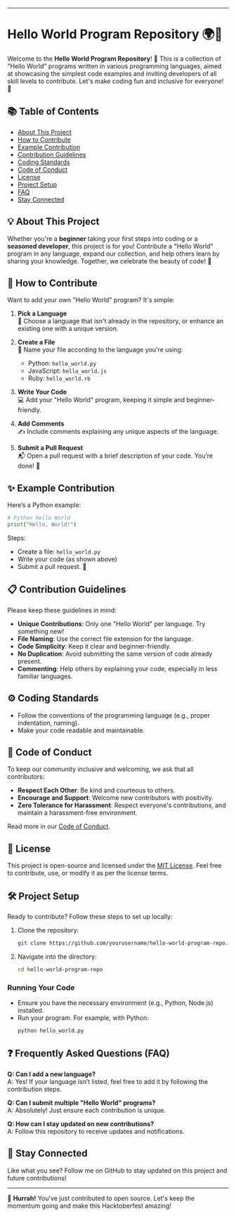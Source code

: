 
---

# Hello World Program Repository 🌍👋

Welcome to the **Hello World Program Repository**! 🎉 This is a collection of "Hello World" programs written in various programming languages, aimed at showcasing the simplest code examples and inviting developers of all skill levels to contribute. Let's make coding fun and inclusive for everyone! 🚀

## 📚 Table of Contents
- [About This Project](#about-this-project-💡)
- [How to Contribute](#how-to-contribute-🤝)
- [Example Contribution](#example-contribution-✨)
- [Contribution Guidelines](#contribution-guidelines-📋)
- [Coding Standards](#coding-standards-⚙️)
- [Code of Conduct](#code-of-conduct-🤗)
- [License](#license-📄)
- [Project Setup](#project-setup-🛠️)
- [FAQ](#frequently-asked-questions-faq-❓)
- [Stay Connected](#stay-connected-🔔)

## 💡 About This Project

Whether you're a **beginner** taking your first steps into coding or a **seasoned developer**, this project is for you! Contribute a "Hello World" program in any language, expand our collection, and help others learn by sharing your knowledge. Together, we celebrate the beauty of code! 🎊

## 🤝 How to Contribute

Want to add your own "Hello World" program? It's simple:

1. **Pick a Language**  
   🌈 Choose a language that isn't already in the repository, or enhance an existing one with a unique version.
   
2. **Create a File**  
   📝 Name your file according to the language you're using:  
   - Python: `hello_world.py`
   - JavaScript: `hello_world.js`
   - Ruby: `hello_world.rb`

3. **Write Your Code**  
   💻 Add your "Hello World" program, keeping it simple and beginner-friendly.

4. **Add Comments**  
   ✍️ Include comments explaining any unique aspects of the language.

5. **Submit a Pull Request**  
   📬 Open a pull request with a brief description of your code. You’re done! 🎉

## ✨ Example Contribution

Here’s a Python example:

```python
# Python Hello World
print("Hello, World!")
```

Steps:
- Create a file: `hello_world.py`
- Write your code (as shown above)
- Submit a pull request. 🙌

## 📋 Contribution Guidelines

Please keep these guidelines in mind:

- **Unique Contributions**: Only one "Hello World" per language. Try something new!
- **File Naming**: Use the correct file extension for the language.
- **Code Simplicity**: Keep it clear and beginner-friendly.
- **No Duplication**: Avoid submitting the same version of code already present.
- **Commenting**: Help others by explaining your code, especially in less familiar languages.

## ⚙️ Coding Standards

- Follow the conventions of the programming language (e.g., proper indentation, naming).
- Make your code readable and maintainable.

## 🤗 Code of Conduct

To keep our community inclusive and welcoming, we ask that all contributors:

- **Respect Each Other**: Be kind and courteous to others.
- **Encourage and Support**: Welcome new contributors with positivity.
- **Zero Tolerance for Harassment**: Respect everyone's contributions, and maintain a harassment-free environment.

Read more in our [Code of Conduct](#).

## 📄 License

This project is open-source and licensed under the [MIT License](LICENSE). Feel free to contribute, use, or modify it as per the license terms.

## 🛠️ Project Setup

Ready to contribute? Follow these steps to set up locally:

1. Clone the repository:
   ```bash
   git clone https://github.com/yourusername/hello-world-program-repo.git
   ```

2. Navigate into the directory:
   ```bash
   cd hello-world-program-repo
   ```

### Running Your Code
- Ensure you have the necessary environment (e.g., Python, Node.js) installed.
- Run your program. For example, with Python:
   ```bash
   python hello_world.py
   ```

## ❓ Frequently Asked Questions (FAQ)

**Q: Can I add a new language?**  
A: Yes! If your language isn’t listed, feel free to add it by following the contribution steps.

**Q: Can I submit multiple "Hello World" programs?**  
A: Absolutely! Just ensure each contribution is unique.

**Q: How can I stay updated on new contributions?**  
A: Follow this repository to receive updates and notifications.

## 🔔 Stay Connected

Like what you see? Follow me on GitHub to stay updated on this project and future contributions!  

---

🎉 **Hurrah!** You've just contributed to open source. Let's keep the momentum going and make this Hacktoberfest amazing!